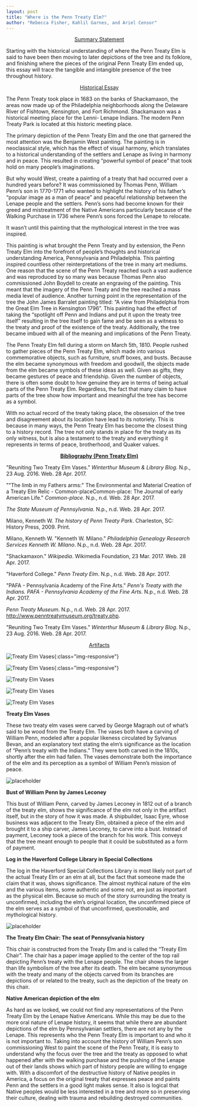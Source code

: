 ```yaml
---
layout: post
title: "Where is the Penn Treaty Elm?"
author: "Rebecca Fisher, Kahlil Garnes, and Ariel Censor"
---
```


<p align = "center"><ins>Summary Statement</ins></p>

Starting with the historical understanding of where the Penn Treaty Elm is said to have been then moving to later depictions of the tree and its folklore, and finishing where the pieces of the original Penn Treaty Elm ended up, this essay will trace the tangible and intangible presence of the tree throughout history.

<p align = "center"><ins>Historical Essay</ins></p>

The Penn Treaty took place in 1683 on the banks of Shackamaxon, the areas now made up of the Philadelphia neighborhoods along the Delaware River of Fishtown, Kensington, and Fort Richmond. Shackamaxon was a historical meeting place for the Lenni- Lenape Indians. The modern Penn Treaty Park is located at this historic meeting place.

The primary depiction of the Penn Treaty Elm and the one that garnered the most attention was the Benjamin West painting. The painting is in neoclassical style, which has the effect of visual harmony, which translates to a historical understanding of the settlers and Lenape as living in harmony and in peace. This resulted in creating “powerful symbol of peace” that took hold on many people’s imaginations.

But why would West, create a painting of a treaty that had occurred over a hundred years before? It was commissioned by Thomas Penn, William Penn’s son in 1770-1771 who wanted to highlight the history of his father’s “popular image as a man of peace” and peaceful relationship between the Lenape people and the settlers. Penn’s sons had become known for their greed and mistreatment of the Native Americans particularly because of the Walking Purchase in 1736 where Penn’s sons forced the Lenape to relocate.

It wasn’t until this painting that the mythological interest in the tree was inspired. 

This painting is what brought the Penn Treaty and by extension, the Penn Treaty Elm into the forefront of people’s thoughts and historical understanding America, Pennsylvania and Philadelphia. This painting inspired countless other reinterpretations of the tree in many art mediums. One reason that the scene of the Penn Treaty reached such a vast audience and was reproduced by so many was because Thomas Penn also commissioned John Boydell to create an engraving of the painting. This meant that the imagery of the Penn Treaty and the tree reached a mass media level of audience. Another turning point in the representation of the tree the John James Barralet painting titled: “A view from Philadelphia from the Great Elm Tree in Kensington 1796”. This painting had the effect of taking the “spotlight off Penn and Indians and put it upon the treaty tree itself” resulting in the tree itself to gain fame and be seen as a witness to the treaty and proof of the existence of the treaty. Additionally, the tree became imbued with all of the meaning and implications of the Penn Treaty.

The Penn Treaty Elm fell during a storm on March 5th, 1810. People rushed to gather pieces of the Penn Treaty Elm, which made into various commemorative objects, such as furniture, snuff boxes, and busts. Because the elm became synonymous with freedom and goodwill, the objects made from the elm became symbols of these ideas as well. Given as gifts, they became gestures of peace and friendship. Given the number of objects, there is often some doubt to how genuine they are in terms of being actual parts of the Penn Treaty Elm. Regardless, the fact that many claim to have parts of the tree show how important and meaningful the tree has become as a symbol.

With no actual record of the treaty taking place, the obsession of the tree and disagreement about its location have lead to its notoriety. This is because in many ways, the Penn Treaty Elm has become the closest thing to a history record. The tree not only stands in place for the treaty as its only witness, but is also a testament to the treaty and everything it represents in terms of peace, brotherhood, and Quaker values.

<p align = "center"><ins><b>Bibliography (Penn Treaty Elm)</b></ins></p>

"Reuniting Two Treaty Elm Vases." *Winterthur Museum & Library Blog*. N.p., 23 Aug. 2016. Web. 28 Apr. 2017.

""The limb in my Fathers arms:" The Environmental and Material Creation of a Treaty Elm Relic - Common-placeCommon-place: The Journal of early American Life." *Common-place*. N.p., n.d. Web. 28 Apr. 2017.
 
*The State Museum of Pennsylvania*. N.p., n.d. Web. 28 Apr. 2017.
 
Milano, Kenneth W. *The history of Penn Treaty Park*. Charleston, SC: History Press, 2009. Print.
 
Milano, Kenneth W. "Kenneth W. Milano." *Philadelphia Genealogy Research Services Kenneth W. Milano*. N.p., n.d. Web. 28 Apr. 2017.
 
"Shackamaxon." *Wikipedia*. Wikimedia Foundation, 23 Mar. 2017. Web. 28 Apr. 2017.
 
"Haverford College." *Penn Treaty Elm*. N.p., n.d. Web. 28 Apr. 2017.
 
"PAFA - Pennsylvania Academy of the Fine Arts." *Penn's Treaty with the Indians. PAFA - Pennsylvania Academy of the Fine Arts*. N.p., n.d. Web. 28 Apr. 2017.
 
*Penn Treaty Museum*. N.p., n.d. Web. 28 Apr. 2017. <http://www.penntreatymuseum.org/treaty.php>.
 
"Reuniting Two Treaty Elm Vases." *Winterthur Museum & Library Blog*. N.p., 23 Aug. 2016. Web. 28 Apr. 2017.
 
<p align = "center"><ins>Artifacts</ins></p>

![Treaty Elm Vases](https://museumblog.winterthur.org/files/2016/08/urns-.jpg){:class="img-responsive"}

![Treaty Elm Vases](https://www.google.com/url?sa=i&rct=j&q=&esrc=s&source=images&cd=&cad=rja&uact=8&ved=0ahUKEwjKlsHO0cXWAhVBqlQKHQ4UDAEQjRwIBw&url=http%3A%2F%2Fmuseumblog.winterthur.org%2F2016%2F08%2F23%2Freuniting-two-treaty-elm-vases%2F&psig=AFQjCNFXX6rrkccBpdl-JP8cG1TTnKEiXw&ust=1506611035270348){:class="img-responsive"}

![Treaty Elm Vases]({{https://www.google.com/url?sa=i&rct=j&q=&esrc=s&source=images&cd=&cad=rja&uact=8&ved=0ahUKEwjKlsHO0cXWAhVBqlQKHQ4UDAEQjRwIBw&url=http%3A%2F%2Fmuseumblog.winterthur.org%2F2016%2F08%2F23%2Freuniting-two-treaty-elm-vases%2F&psig=AFQjCNFXX6rrkccBpdl-JP8cG1TTnKEiXw&ust=1506611035270348}}/400x200/image.png)

![Treaty Elm Vases]({{https://museumblog.winterthur.org/files/2016/08/urns-.jpg}}/400x200/image.png)

![Treaty Elm Vases]({{https://museumblog.winterthur.org/files/2016/08/urns}}/400x200/image.png)
 
 **Treaty Elm Vases**
 
These two treaty elm vases were carved by George Magraph out of what’s said to be wood from the Treaty Elm. The vases both have a carving of William Penn, modeled after a popular likeness circulated by Sylvanus Bevan, and an explanatory text stating the elm’s significance as the location of “Penn’s treaty with the Indians.” They were both carved in the 1810s, shortly after the elm had fallen. The vases demonstrate both the importance of the elm and its perception as a symbol of William Penn’s mission of peace.

![placeholder](https://placehold.it/400x200 "Medium example image")
 
 **Bust of William Penn by James Leconey**
 
This bust of William Penn, carved by James Leconey in 1812 out of a branch of the treaty elm, shows the significance of the elm not only in the artifact itself, but in the story of how it was made. A shipbuilder, Isaac Eyre, whose business was adjacent to the Treaty Elm, obtained a piece of the elm and brought it to a ship carver, James Leconey, to carve into a bust. Instead of payment, Leconey took a piece of the branch for his work. This conveys that the tree meant enough to people that it could be substituted as a form of payment.

**Log in the Haverford College Library in Special Collections**

The log in the Haverford Special Collections Library is most likely not part of the actual Treaty Elm or an elm at all, but the fact that someone made the claim that it was, shows significance. The almost mythical nature of the elm and the various items, some authentic and some not, are just as important as the physical elm. Because so much of the story surrounding the treaty is unconfirmed, including the elm’s original location, the unconfirmed piece of the elm serves as a symbol of that unconfirmed, questionable, and mythological history.

![placeholder](https://placehold.it/400x200 "Medium example image")

**The Treaty Elm Chair: The seat of Pennsylvania history**

This chair is constructed from the Treaty Elm and is called the “Treaty Elm Chair”. The chair has a paper image applied to the center of the top rail depicting Penn’s treaty with the Lenape people. The chair shows the larger than life symbolism of the tree after its death. The elm became synonymous with the treaty and many of the objects carved from its branches are depictions of or related to the treaty, such as the depiction of the treaty on this chair.

**Native American depiction of the elm**

As hard as we looked, we could not find any representations of the Penn Treaty Elm by the Lenape Native Americans. While this may be due to the more oral nature of Lenape history, it seems that while there are abundant depictions of the elm by Pennsylvanian settlers, there are not any by the Lenape. This represents who the Penn Treaty Elm is important to and who it is not important to. Taking into account the history of William Penn’s son commissioning West to paint the scene of the Penn Treaty, it is easy to understand why the focus over the tree and the treaty as opposed to what happened after with the walking purchase and the pushing of the Lenape out of their lands shows which part of history people are willing to engage with. With a discomfort of the destructive history of Native peoples in America, a focus on the original treaty that expresses peace and paints Penn and the settlers in a good light makes sense. It also is logical that Native peoples would be less interested in a tree and more so in preserving their culture, dealing with trauma and rebuilding destroyed communities. 
